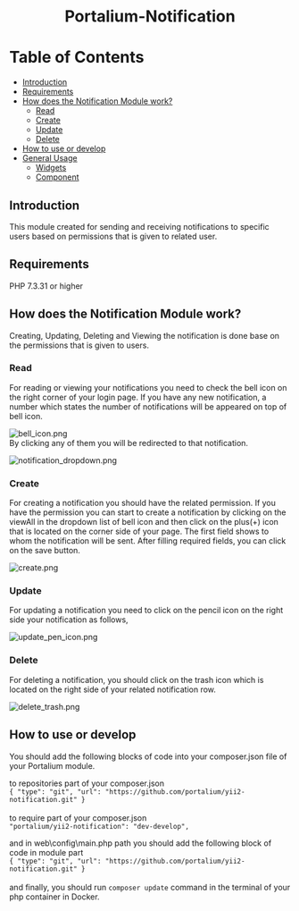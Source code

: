 # <p align="center">Portalium-Notification</p>

# Table of Contents
+ [Introduction](#introduction)
+ [Requirements](#requirements)
+ [How does the Notification Module work?](#how-does-the-notification-module-work)
    + [Read](#read)
    + [Create](#create)
    + [Update](#update)
    + [Delete](#delete)
+ [How to use or develop](#how-to-use-or-develop)
+ [General Usage](#general-usage)
    + [Widgets](docs/widgets/widget.md)
    + [Component](#component)
  
## Introduction
This module created for sending and receiving notifications to specific users based on permissions
that is given to related user.

## Requirements
  PHP 7.3.31 or higher


## How does the Notification Module work?
Creating, Updating, Deleting and  Viewing the notification is done base on the permissions that is given to users.<br>
### Read
For reading or viewing your notifications you need to check the bell icon on the right corner of your login page.
If you have any new notification, a number which states the number of notifications will be appeared on top of bell icon.
<br>

![bell_icon.png](..%2F..%2F..%2F..%2F..%2F..%2Fbell_icon.png)
<br>
By clicking any of them you will be redirected to that notification.


![notification_dropdown.png](..%2F..%2F..%2F..%2F..%2F..%2Fnotification_dropdown.png)
<br>

### Create
For creating a notification you should have the related permission. If you have the permission you can start to create a notification
by clicking on the viewAll in the dropdown list of bell icon and then click on the plus(+) icon that is located on the corner side of your page.
The first field shows to whom the notification will be sent. After filling required fields, you can click on the save button.

![create.png](..%2F..%2F..%2F..%2F..%2F..%2Fcreate.png)


### Update
For updating a notification you need to click on the pencil icon on the right side your notification as follows,

![update_pen_icon.png](..%2F..%2F..%2F..%2F..%2F..%2Fupdate_pen_icon.png)


### Delete
For deleting a notification, you should click on the trash icon which is located on the right side of your related notification row.
<br>

![delete_trash.png](..%2F..%2F..%2F..%2F..%2F..%2Fdelete_trash.png)
<br>


## How to use or develop

You should add the following blocks of code into your composer.json file of your Portalium module.

to repositories part of your composer.json
<br>
`{
"type": "git",
"url": "https://github.com/portalium/yii2-notification.git"
}`
<br>
<br>
to require part of your composer.json
<br>
`"portalium/yii2-notification": "dev-develop",`

and in web\config\main.php path you should add the following block of code in module part
<br>
`{
"type": "git",
"url": "https://github.com/portalium/yii2-notification.git"
}`
<br><br>
and finally, you should run `composer update` command in the terminal of your php container in Docker.
<br>
